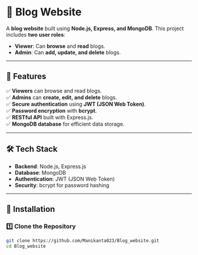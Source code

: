# 📝 Blog Website  

A **blog website** built using **Node.js, Express, and MongoDB**. This project includes **two user roles**:  
- **Viewer**: Can **browse** and **read** blogs.  
- **Admin**: Can **add, update, and delete** blogs.  

---

## 🚀 Features  
✅ **Viewers** can browse and read blogs.  
✅ **Admins** can **create, edit, and delete** blogs.  
✅ **Secure authentication** using **JWT (JSON Web Token)**.  
✅ **Password encryption** with **bcrypt**.  
✅ **RESTful API** built with Express.js.  
✅ **MongoDB database** for efficient data storage.  

---

## 🛠️ Tech Stack  
- **Backend**: Node.js, Express.js  
- **Database**: MongoDB  
- **Authentication**: JWT (JSON Web Token)  
- **Security**: bcrypt for password hashing  

---

## 📌 Installation  

### 1️⃣ Clone the Repository  
```sh
git clone https://github.com/Manikanta023/Blog_website.git
cd Blog_website
